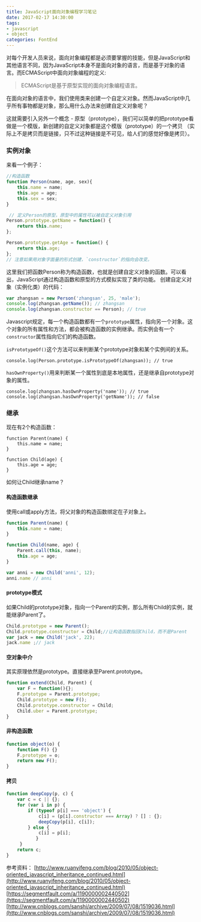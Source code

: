 ```yaml
---
title: JavaScript面向对象编程学习笔记
date: 2017-02-17 14:30:00
tags:
- javascript
- object
categories: FontEnd
---
```

对每个开发人员来说，面向对象编程都是必须要掌握的技能，但是JavaScript和其他语言不同，因为JavaScript本身不是面向对象的语言，而是基于对象的语言。而ECMAScript中面向对象编程的定义:
> ECMAScript是基于原型实现的面向对象编程语言。

在面向对象的语言中，我们使用类来创建一个自定义对象。然而JavaScript中几乎所有事物都是对象，那么用什么办法来创建自定义对象呢？

这就需要引入另外一个概念 - 原型（prototype），我们可以简单的把prototype看做是一个模版，新创建的自定义对象都是这个模版（prototype）的一个拷贝 （实际上不是拷贝而是链接，只不过这种链接是不可见，给人们的感觉好像是拷贝）。
<!-- more -->
### 实例对象

来看一个例子：
``` javascript
//构造函数
function Person(name, age, sex){
    this.name = name;
    this.age = age;
    this.sex = sex;
}

 // 定义Person的原型，原型中的属性可以被自定义对象引用
Person.prototype.getName = function() {
    return this.name;
};

Person.prototype.getAge = function() {
    return this.age;
};
// 注意如果用对象字面量的形式创建，`constructor`的指向会改变。
```
这里我们把函数Person称为构造函数，也就是创建自定义对象的函数。可以看出，JavaScript通过构造函数和原型的方式模拟实现了类的功能。 
创建自定义对象（实例化类）的代码：
``` javascript
var zhangsan = new Person('zhangsan', 25, 'male');
console.log(zhangsan.getName()); // zhangsan
console.log(zhangsan.constructor == Person); // true
```
Javascript规定，每一个构造函数都有一个`prototype`属性，指向另一个对象。这个对象的所有属性和方法，都会被构造函数的实例继承。而实例会有一个`constructor`属性指向它们的构造函数。

`isPrototypeOf()`这个方法可以来判断某个prototype对象和某个实例间的关系。
```
console.log(Person.prototype.isPrototypeOf(zhangsan)); // true
```

`hasOwnProperty()`用来判断某一个属性到底是本地属性，还是继承自prototype对象的属性。

```
console.log(zhangsan.hasOwnProperty('name')); // true
console.log(zhangsan.hasOwnProperty('getName')); // false
```

### 继承

现在有2个构造函数：
```
function Parent(name) {
    this.name = name;
}

function Child(age) {
    this.age = age;
}
```
如何让Child继承name？

#### 构造函数继承

使用call或apply方法，将父对象的构造函数绑定在子对象上。

``` javascript
function Parent(name) {
    this.name = name;
}

function Child(name, age) {
    Parent.call(this, name);
    this.age = age;
}

var anni = new Child('anni', 12);
anni.name // anni
```

#### prototype模式

如果Child的prototype对象，指向一个Parent的实例，那么所有Child的实例，就能继承Parent了。

``` javascript
Child.prototype = new Parent();
Child.prototype.constructor = Child;//让构造函数指回Child，而不是Parent
var jack = new Child('jack', 22);
jack.name ;// jack
```
#### 空对象中介

其实原理依然是prototype。直接继承至Parent.prototype。

``` javascript
function extend(Child, Parent) {
    var F = function(){};
    F.prototype = Parent.prototype;
    Child.prototype = new F();
    Child.prototype.constructor = Child;
    Child.uber = Parent.prototype;
}
```
#### 非构造函数

``` javascript
function object(o) {
    function F() {}
    F.prototype = o;
    return new F();
}
```

#### 拷贝
``` javascript
function deepCopy(p, c) {
    var c = c || {};
    for (var i in p) {
        if (typeof p[i] === 'object') {
            c[i] = (p[i].constructor === Array) ? [] : {};
            deepCopy(p[i], c[i]);
        } else {
            c[i] = p[i];
           }
     }
    return c;
}
```

参考资料：
[http://www.ruanyifeng.com/blog/2010/05/object-oriented_javascript_inheritance_continued.html](http://www.ruanyifeng.com/blog/2010/05/object-oriented_javascript_inheritance_continued.html) 
[https://segmentfault.com/a/1190000002440502](https://segmentfault.com/a/1190000002440502) 
[http://www.cnblogs.com/sanshi/archive/2009/07/08/1519036.html](http://www.cnblogs.com/sanshi/archive/2009/07/08/1519036.html) 
